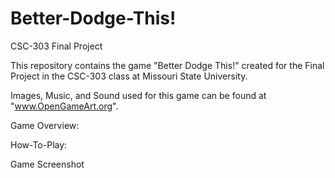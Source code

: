 # Better-Dodge-This!
CSC-303 Final Project

This repository contains the game "Better Dodge This!" created for 
the Final Project in the CSC-303 class at Missouri State University.

Images, Music, and Sound used for this game can be found at "www.OpenGameArt.org".

Game Overview:

How-To-Play:

Game Screenshot

